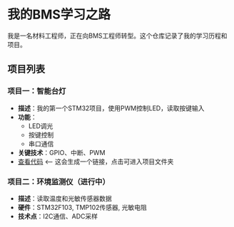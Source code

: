 # 我的BMS学习之路

我是一名材料工程师，正在向BMS工程师转型。这个仓库记录了我的学习历程和项目。

## 项目列表

### 项目一：智能台灯
- **描述**：我的第一个STM32项目，使用PWM控制LED，读取按键输入
- **功能**：
  - LED调光
  - 按键控制
  - 串口通信
- **关键技术**：GPIO、中断、PWM
- [查看代码](./01_Smart_Desk_Lamp)  <-- 这会生成一个链接，点击可进入项目文件夹

### 项目二：环境监测仪（进行中）
- **描述**：读取温度和光敏传感器数据
- **硬件**：STM32F103, TMP102传感器, 光敏电阻
- **技术点**：I2C通信、ADC采样
